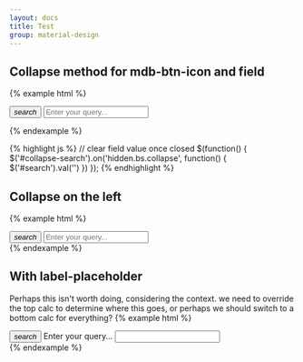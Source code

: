 ```yaml
---
layout: docs
title: Test
group: material-design
---
```


## Collapse method for mdb-btn-icon and field
{% example html %}
<div class="mdb-form-group mdb-collapse-inline pull-xs-right">
  <button class="btn mdb-btn-icon" for="search" data-toggle="collapse" data-target="#collapse-search" aria-expanded="false" aria-controls="collapse-search">
    <i class="material-icons">search</i>
  </button>  
  <span id="collapse-search" class="collapse">
    <input class="form-control" type="text" id="search" placeholder="Enter your query...">
  </span>
</div>

<script>
  // jquery not loaded yet due to the nature of this jekyll page rendering setup so this is more complicated than normally necessary!
  document.addEventListener("DOMContentLoaded", function(event) { 
    setTimeout(function(){
      // clear field value once closed
      $('#collapse-search').on('hidden.bs.collapse', function() {
        $('#search').val('')
      })
    }, 1);
  })
</script>
{% endexample %}


{% highlight js %}
  // clear field value once closed
  $(function() {
    $('#collapse-search').on('hidden.bs.collapse', function() {
      $('#search').val('')
    })
  });
{% endhighlight %}


## Collapse on the left
{% example html %}
<div class="mdb-form-group mdb-collapse-inline">
  <button class="btn mdb-btn-icon" for="search" data-toggle="collapse" data-target="#collapse-search2" aria-expanded="false" aria-controls="collapse-search2">
    <i class="material-icons">search</i>
  </button>  
  <span id="collapse-search2" class="collapse">
    <input class="form-control" type="text" id="search" placeholder="Enter your query...">
  </span>
</div>
{% endexample %}



## With label-placeholder
Perhaps this isn't worth doing, considering the context.  we need to override the top calc to determine where this goes, or perhaps we should switch to a bottom calc for everything?
{% example html %}
<div class="mdb-form-group mdb-collapse-inline pull-xs-right">
  <button class="btn mdb-btn-icon" for="search" data-toggle="collapse" data-target="#collapse-search3" aria-expanded="false" aria-controls="collapse-search3">
    <i class="material-icons">search</i>
  </button>  
  <span id="collapse-search3" class="collapse width">
    <label class="mdb-label-placeholder" for="search2">Enter your query...</label>
    <input class="form-control" type="text" id="search2">
  </span>
</div>
{% endexample %}
